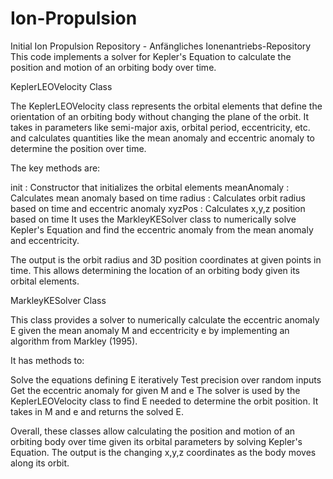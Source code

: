 # Ion-Propulsion
Initial Ion Propulsion Repository - Anfängliches Ionenantriebs-Repository
This code implements a solver for Kepler's Equation to calculate the position and motion of an orbiting body over time.

KeplerLEOVelocity Class

The KeplerLEOVelocity class represents the orbital elements that define the orientation of an orbiting body without changing the plane of the orbit. It takes in parameters like semi-major axis, orbital period, eccentricity, etc. and calculates quantities like the mean anomaly and eccentric anomaly to determine the position over time.

The key methods are:

init : Constructor that initializes the orbital elements
meanAnomaly : Calculates mean anomaly based on time
radius : Calculates orbit radius based on time and eccentric anomaly
xyzPos : Calculates x,y,z position based on time
It uses the MarkleyKESolver class to numerically solve Kepler's Equation and find the eccentric anomaly from the mean anomaly and eccentricity.

The output is the orbit radius and 3D position coordinates at given points in time. This allows determining the location of an orbiting body given its orbital elements.

MarkleyKESolver Class

This class provides a solver to numerically calculate the eccentric anomaly E given the mean anomaly M and eccentricity e by implementing an algorithm from Markley (1995).

It has methods to:

Solve the equations defining E iteratively
Test precision over random inputs
Get the eccentric anomaly for given M and e
The solver is used by the KeplerLEOVelocity class to find E needed to determine the orbit position. It takes in M and e and returns the solved E.

Overall, these classes allow calculating the position and motion of an orbiting body over time given its orbital parameters by solving Kepler's Equation. The output is the changing x,y,z coordinates as the body moves along its orbit.



